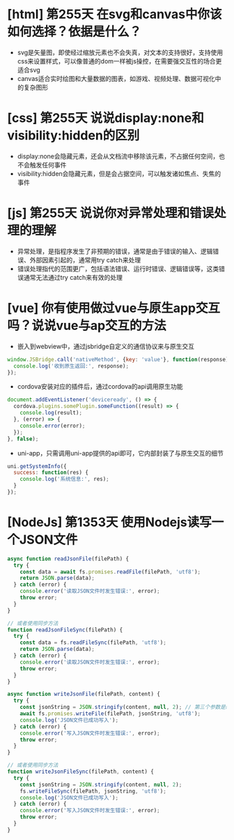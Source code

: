 # [html] 第255天 在svg和canvas中你该如何选择？依据是什么？

- svg是矢量图，即使经过缩放元素也不会失真，对文本的支持很好，支持使用css来设置样式，可以像普通的dom一样被js操控，在需要强交互性的场合更适合svg
- canvas适合实时绘图和大量数据的图表，如游戏、视频处理、数据可视化中的复杂图形

# [css] 第255天 说说display:none和visibility:hidden的区别

- display:none会隐藏元素，还会从文档流中移除该元素，不占据任何空间，也不会触发任何事件
- visibility:hidden会隐藏元素，但是会占据空间，可以触发诸如焦点、失焦的事件

# [js] 第255天 说说你对异常处理和错误处理的理解

- 异常处理，是指程序发生了非预期的错误，通常是由于错误的输入、逻辑错误、外部因素引起的，通常用try catch来处理
- 错误处理指代的范围更广，包括语法错误、运行时错误、逻辑错误等，这类错误通常无法通过try catch来有效的处理

# [vue] 你有使用做过vue与原生app交互吗？说说vue与ap交互的方法

- 嵌入到webview中，通过jsbridge自定义的通信协议来与原生交互
```javascript
window.JSBridge.call('nativeMethod', {key: 'value'}, function(response) {
  console.log('收到原生返回:', response);
});
```
- cordova安装对应的插件后，通过cordova的api调用原生功能
```javascript
document.addEventListener('deviceready', () => {
  cordova.plugins.somePlugin.someFunction((result) => {
    console.log(result);
  }, (error) => {
    console.error(error);
  });
}, false);
```
- uni-app，只需调用uni-app提供的api即可，它内部封装了与原生交互的细节
```javascript
uni.getSystemInfo({
  success: function(res) {
    console.log('系统信息:', res);
  }
});
```

# [NodeJs] 第1353天 使用Nodejs读写一个JSON文件

```javascript
async function readJsonFile(filePath) {
  try {
    const data = await fs.promises.readFile(filePath, 'utf8');
    return JSON.parse(data);
  } catch (error) {
    console.error('读取JSON文件时发生错误:', error);
    throw error;
  }
}

// 或者使用同步方法
function readJsonFileSync(filePath) {
  try {
    const data = fs.readFileSync(filePath, 'utf8');
    return JSON.parse(data);
  } catch (error) {
    console.error('读取JSON文件时发生错误:', error);
    throw error;
  }
}

async function writeJsonFile(filePath, content) {
  try {
    const jsonString = JSON.stringify(content, null, 2); // 第三个参数是缩进量，使输出更易读
    await fs.promises.writeFile(filePath, jsonString, 'utf8');
    console.log('JSON文件已成功写入');
  } catch (error) {
    console.error('写入JSON文件时发生错误:', error);
    throw error;
  }
}

// 或者使用同步方法
function writeJsonFileSync(filePath, content) {
  try {
    const jsonString = JSON.stringify(content, null, 2);
    fs.writeFileSync(filePath, jsonString, 'utf8');
    console.log('JSON文件已成功写入');
  } catch (error) {
    console.error('写入JSON文件时发生错误:', error);
    throw error;
  }
}

```
